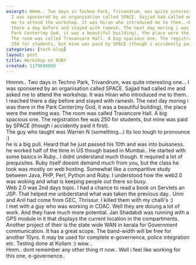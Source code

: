 ```yaml
---
excerpt: Hmmm.. Two days in Techno Park, Trivandrum, was quite interesting one...
  I was sponsered by an organisation called SPACE. Sajjad had called me and asked
  me to attend the workshop. It was Hiran who introduced me to them..<br /> I reached
  there a day before and stayed with ramesh. The next day moring i was there in the
  Park Center(my God, it was a beautiful building), the place were the meeting was.
  The room was called Travancore Hall. A big spacious one. The registration fee was
  250 for students, but mine was paid by SPACE (though i accidently paid it first).
categories: [tech-blog]
layout: post
title: Workshop on RUBY
created: 1179688860
---
```

Hmmm.. Two days in Techno Park, Trivandrum, was quite interesting one... I was sponsered by an organisation called SPACE. Sajjad had called me and asked me to attend the workshop. It was Hiran who introduced me to them..<br /> I reached there a day before and stayed with ramesh. The next day moring i was there in the Park Center(my God, it was a beautiful building), the place were the meeting was. The room was called Travancore Hall. A big spacious one. The registration fee was 250 for students, but mine was paid by SPACE (though i accidently paid it first).<br /> The guy who taught was Warren N (something...) Its too tough to pronounce :)<br />he is a big puli. Heard that he just passed his 10th and was into buissness. he worked half of the time in US though based in Mumbai.. He started with  some basics in Ruby.. I didnt understand much though. It required a lot of prequisites. Ruby itself doesnt demand much from you, but the class he took was mostly on web hosting. Somewhat like a comparitive study between Java, PHP, Perl, Python and Ruby. I understood how the web2.0 was woking and what is keeping people out there so busy.<br /> Web 2.0 was 2nd days topic. I had a chance to read a book on Servlets an JSP. That helped me unbderstand what was taken the previous day.. Unni and Anil had come from GEC, Thrissur. I killed them with my challi's :)<br /> I met with a guy who was working in CDAC. Well they are doiung a lot of work. And they have much more potential. Jan Shadabdi was running with a GPS module in it that displays the current location in the compartments. Another project of their is the state wide WAN in kerala for Government communication. It has a great scope. The band-width will be free for another 10yrs. It may be used for complete e-governence, police integration etc. Testing done at Kollam :) wow...<br />   Hmm.. dont remember any other thing rt now..  Well i feel like working for this one, e-governence..
